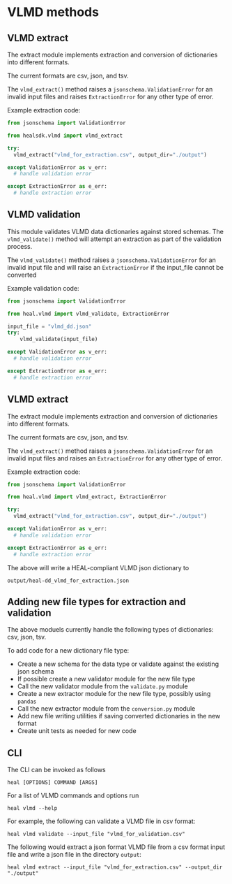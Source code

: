 # VLMD methods

## VLMD extract

The extract module implements extraction and conversion of dictionaries into different formats.

The current formats are csv, json, and tsv.

The `vlmd_extract()` method raises a `jsonschema.ValidationError` for an invalid input files and raises
`ExtractionError` for any other type of error.

Example extraction code:

```python
from jsonschema import ValidationError

from healsdk.vlmd import vlmd_extract

try:
  vlmd_extract("vlmd_for_extraction.csv", output_dir="./output")

except ValidationError as v_err:
  # handle validation error

except ExtractionError as e_err:
  # handle extraction error
```

## VLMD validation

This module validates VLMD data dictionaries against stored schemas. The `vlmd_validate()` method
will attempt an extraction as part of the validation process.

The `vlmd_validate()` method raises a `jsonschema.ValidationError` for an invalid input file and
will raise an `ExtractionError` if the input_file cannot be converted

Example validation code:

```python
from jsonschema import ValidationError

from heal.vlmd import vlmd_validate, ExtractionError

input_file = "vlmd_dd.json"
try:
    vlmd_validate(input_file)

except ValidationError as v_err:
  # handle validation error

except ExtractionError as e_err:
  # handle extraction error

```

## VLMD extract

The extract module implements extraction and conversion of dictionaries into different formats.

The current formats are csv, json, and tsv.

The `vlmd_extract()` method raises a `jsonschema.ValidationError` for an invalid input files
and raises an `ExtractionError` for any other type of error.

Example extraction code:

```python
from jsonschema import ValidationError

from heal.vlmd import vlmd_extract, ExtractionError

try:
  vlmd_extract("vlmd_for_extraction.csv", output_dir="./output")

except ValidationError as v_err:
  # handle validation error

except ExtractionError as e_err:
  # handle extraction error
```

The above will write a HEAL-compliant VLMD json dictionary to

`output/heal-dd_vlmd_for_extraction.json`

## Adding new file types for extraction and validation

The above moduels currently handle the following types of dictionaries: csv, json, tsv.

To add code for a new dictionary file type:

* Create a new schema for the data type or validate against the existing json schema
* If possible create a new validator module for the new file type
* Call the new validator module from the `validate.py` module
* Create a new extractor module for the new file type, possibly using `pandas`
* Call the new extractor module from the `conversion.py` module
* Add new file writing utilities if saving converted dictionaries in the new format
* Create unit tests as needed for new code


## CLI

The CLI can be invoked as follows

`heal [OPTIONS] COMMAND [ARGS]`

For a list of VLMD commands and options run

`heal vlmd --help`

For example, the following can validate a VLMD file in csv format:

`heal vlmd validate --input_file "vlmd_for_validation.csv"`

The following would extract a json format VLMD file from a csv format input file and
write a json file in the directory `output`:

`heal vlmd extract --input_file "vlmd_for_extraction.csv" --output_dir "./output"`
